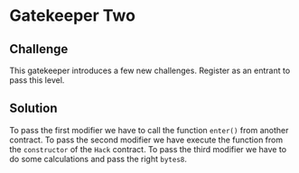 # Gatekeeper Two

## Challenge

This gatekeeper introduces a few new challenges. Register as an entrant to pass this level.

## Solution

To pass the first modifier we have to call the function `enter()` from another contract. To pass the second modifier we have execute the function from the `constructor` of the `Hack` contract. To pass the third modifier we have to do some calculations and pass the right `bytes8`.
